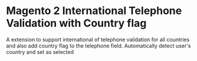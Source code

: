 # Magento 2 International Telephone Validation with Country flag
A extension to support international of telephone validation for all countries and also add country flag to the telephone field. Automatically detect user's country and set as selected
